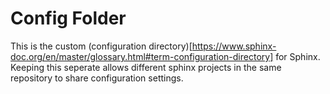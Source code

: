 # Config Folder

This is the custom (configuration directory)[https://www.sphinx-doc.org/en/master/glossary.html#term-configuration-directory] for Sphinx. Keeping this seperate allows different sphinx projects in the same repository to share configuration settings. 